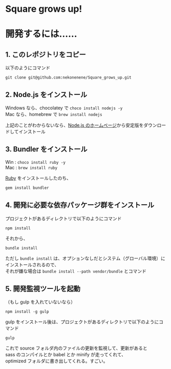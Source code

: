 # Square grows up!


# 開発するには……

## 1. このレポジトリをコピー

以下のようにコマンド
```
git clone git@github.com:nekonenene/Square_grows_up.git
```

## 2. Node.js をインストール

Windows なら、chocolatey で `choco install nodejs -y`  
Mac なら、homebrew で `brew install nodejs`

上記のことがわからないなら、[Node.js のホームページ](https://nodejs.org/)から安定版をダウンロードしてインストール


## 3. Bundler をインストール

Win : `choco install ruby -y`  
Mac : `brew install ruby`  

[Ruby](https://www.ruby-lang.org/) をインストールしたのち、
```ruby
gem install bundler
```


## 4. 開発に必要な依存パッケージ群をインストール

プロジェクトがあるディレクトリで以下のようにコマンド
```
npm install
```

それから、
```
bundle install
```
ただし `bundle install` は、オプションなしだとシステム（グローバル環境）にインストールされるので、  
それが嫌な場合は `bundle install --path vendor/bundle` とコマンド


## 5. 開発監視ツールを起動

（もし gulp を入れていないなら）
```
npm install -g gulp
```

gulp をインストール後は、プロジェクトがあるディレクトリで以下のようにコマンド
```
gulp
```

これで source フォルダ内のファイルの更新を監視して、更新があると  
sass のコンパイルとか babel とか minify が走ってくれて、  
optimized フォルダに書き出してくれる。すごい。
